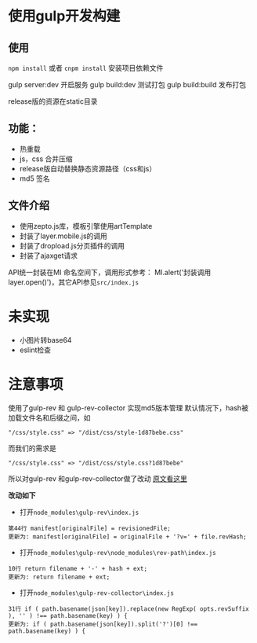 # 使用gulp开发构建

## 使用
`npm install` 或者 `cnpm install` 安装项目依赖文件

gulp server:dev 开启服务
gulp build:dev 测试打包
gulp build:build 发布打包

release版的资源在static目录

## 功能：
- 热重载
- js，css 合并压缩
- release版自动替换静态资源路径（css和js）
- md5 签名

## 文件介绍
- 使用zepto.js库，模板引擎使用artTemplate
- 封装了layer.mobile.js的调用
- 封装了dropload.js分页插件的调用
- 封装了ajaxget请求

API统一封装在MI 命名空间下，调用形式参考：
MI.alert('封装调用layer.open()')，其它API参见`src/index.js`

# 未实现
- 小图片转base64
- eslint检查

# 注意事项
使用了gulp-rev 和 gulp-rev-collector 实现md5版本管理
默认情况下，hash被加载文件名和后缀之间，如
```
"/css/style.css" => "/dist/css/style-1d87bebe.css" 
```
而我们的需求是
```
"/css/style.css" => "/dist/css/style.css?1d87bebe" 
```
所以对gulp-rev 和gulp-rev-collector做了改动
[原文看这里](http://www.cnblogs.com/givebest/p/4707432.html)

**改动如下**
- 打开`node_modules\gulp-rev\index.js`
```
第44行 manifest[originalFile] = revisionedFile;
更新为: manifest[originalFile] = originalFile + '?v=' + file.revHash;
```

- 打开`node_modules\gulp-rev\node_modules\rev-path\index.js`
```
10行 return filename + '-' + hash + ext;
更新为: return filename + ext;
```

- 打开`node_modules\gulp-rev-collector\index.js`
```
31行 if ( path.basename(json[key]).replace(new RegExp( opts.revSuffix ), '' ) !== path.basename(key) ) {
更新为: if ( path.basename(json[key]).split('?')[0] !== path.basename(key) ) {
```